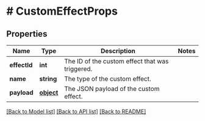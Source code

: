 # # CustomEffectProps

## Properties

Name | Type | Description | Notes
------------ | ------------- | ------------- | -------------
**effectId** | **int** | The ID of the custom effect that was triggered. | 
**name** | **string** | The type of the custom effect. | 
**payload** | [**object**](.md) | The JSON payload of the custom effect. | 

[[Back to Model list]](../../README.md#documentation-for-models) [[Back to API list]](../../README.md#documentation-for-api-endpoints) [[Back to README]](../../README.md)


